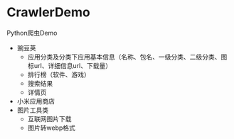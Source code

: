 # CrawlerDemo
 Python爬虫Demo
- 豌豆荚
  - 应用分类及分类下应用基本信息（名称、包名、一级分类、二级分类、图标url、详细信息url、下载量）
  - 排行榜（软件、游戏）
  - 搜索结果
  - 详情页
- 小米应用商店
- 图片工具类
  - 互联网图片下载
  - 图片转webp格式